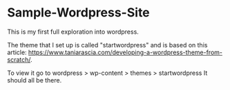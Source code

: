 # Sample-Wordpress-Site

This is my first full exploration into wordpress.

The theme that I set up is called "startwordpress" and is based on this article: https://www.taniarascia.com/developing-a-wordpress-theme-from-scratch/.

To view it go to wordpress > wp-content > themes > startwordpress
It should all be there.